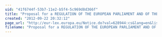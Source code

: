 ```yaml
---
uid: "41f6744f-53b7-11e2-b5f4-5c969d8d366f"
title: "Proposal for a REGULATION OF THE EUROPEAN PARLIAMENT AND OF THE COUNCIL Establishing the European Border Surveillance System (EUROSUR)"
created: "2012-09-22 20:32:12"
page_url: "http://eur-lex.europa.eu/Notice.do?val=628944:cs&lang=en&list=628944:cs,628551:cs,628552:cs,509393:cs,557554:cs,557684:cs,464861:cs,465036:cs,465035:cs,543722:cs,&pos=1&page=1&nbl=11&pgs=10&hwords=eurosur~"
filename: "Proposal for a REGULATION OF THE EUROPEAN PARLIAMENT AND OF THE COUNCIL Establishing the European Border Surveillance System (EUROSUR).html"
---
```

